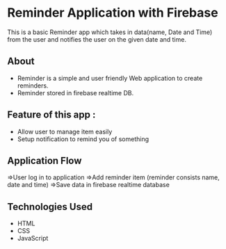 # Reminder Application with Firebase

This is a basic Reminder app which takes in data(name, Date and Time) from the user and notifies the user on the given date and time.


## About

- Reminder is a simple and user friendly Web application to create reminders.
- Reminder stored in firebase realtime DB.

## Feature of this app :
 
- Allow user to manage item easily
- Setup notification to remind you of something

## Application Flow

=>User log in to application 
=>Add reminder item (reminder consists name, date and time)
=>Save data in firebase realtime database

## Technologies Used

- HTML
- CSS
- JavaScript

